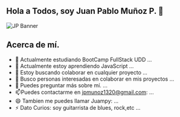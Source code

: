 ## Hola a Todos, soy Juan Pablo Muñoz P. 👋

![JP Banner](https://github.com/user-attachments/assets/3b2a2e75-4089-4c99-b5ef-004e0ef41b82)

<!--
**JuanPabloMunoz/JuanPabloMunoz** is a ✨ _special_ ✨ repository because its `README.md` (this file) appears on your GitHub profile.

Here are some ideas to get you started:

-->
## Acerca de mí.

- 🔭 Actualmente estudiando BootCamp FullStack UDD ...
- 🌱 Actualmente estoy aprendiendo JavaScript ...
- 👯 Estoy buscando colaborar en cualquier proyecto ...
- 🤔 Busco personas interesadas en colaborar en mis proyectos ...
- 💬 Puedes preguntar más sobre mí. ...
- 📫Puedes contactarme en jpmunoz1320@gmail.com: ...
- 😄 Tambien me puedes llamar Juampy: ...
- ⚡ Dato Curios: soy guitarrista de blues, rock,etc ...
